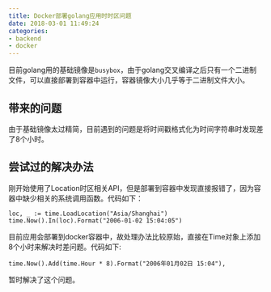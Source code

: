 ```yaml
---
title: Docker部署golang应用时时区问题
date: 2018-03-01 11:49:24
categories:
- backend
- docker
---
```


目前golang用的基础镜像是`busybox`，由于golang交叉编译之后只有一个二进制文件，可以直接部署到容器中运行，容器镜像大小几乎等于二进制文件大小。

## 带来的问题

由于基础镜像太过精简，目前遇到的问题是将时间戳格式化为时间字符串时发现差了8个小时。

## 尝试过的解决办法

刚开始使用了Location时区相关API，但是部署到容器中发现直接报错了，因为容器中缺少相关的系统调用函数。代码如下：

```golang
loc, _ := time.LoadLocation("Asia/Shanghai")
time.Now().In(loc).Format("2006-01-02 15:04:05")
```


目前应用会部署到docker容器中，故处理办法比较原始，直接在Time对象上添加8个小时来解决时差问题。代码如下:

```golang
time.Now().Add(time.Hour * 8).Format("2006年01月02日 15:04"),
```

暂时解决了这个问题。
